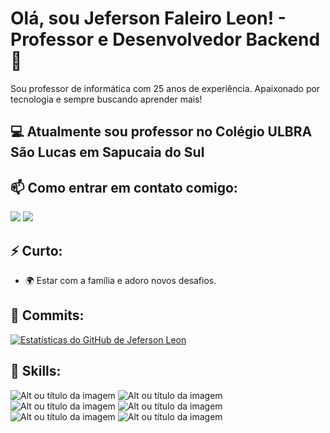 # Olá, sou Jeferson Faleiro Leon! - Professor e Desenvolvedor Backend 👋


Sou professor de informática com 25 anos de experiência. Apaixonado por tecnologia e sempre buscando aprender mais!

## 💻 Atualmente sou professor no Colégio ULBRA São Lucas em Sapucaia do Sul


## 📫 Como entrar em contato comigo:

  <a href = "mailto:jefersonleonblue@gmail.com"><img src="https://img.shields.io/badge/-Gmail-%23333?style=for-the-badge&logo=gmail&logoColor=white" target="_blank"></a>
   <a href="https://www.linkedin.com/in/jeferson-faleiro-leon-02344222/" target="_blank"><img src="https://img.shields.io/badge/-LinkedIn-%230077B5?style=for-the-badge&logo=linkedin&logoColor=white" target="_blank"></a> 


## ⚡ Curto:

- 🌍 Estar com a família e adoro novos desafios.

## 📝 Commits:

[![Estatísticas do GitHub de Jeferson Leon](https://github-readme-stats.vercel.app/api?username=jefersonleon)](https://github.com/jefersonleon)

## 🚀 Skills:
![Alt ou título da imagem](https://img.shields.io/badge/HTML5-E34F26?style=for-the-badge&logo=html5&logoColor=white)
![Alt ou título da imagem](https://img.shields.io/badge/CSS3-1572B6?style=for-the-badge&logo=css3&logoColor=white)
![Alt ou título da imagem](https://img.shields.io/badge/JavaScript-323330?style=for-the-badge&logo=javascript&logoColor=F7DF1E)
![Alt ou título da imagem](https://img.shields.io/badge/Java-ED8B00?style=for-the-badge&logo=openjdk&logoColor=white)
![Alt ou título da imagem](https://img.shields.io/badge/PHP-777BB4?style=for-the-badge&logo=php&logoColor=white)
![Alt ou título da imagem](https://img.shields.io/badge/Kotlin-0095D5?&style=for-the-badge&logo=kotlin&logoColor=white)



